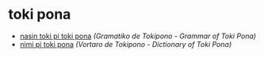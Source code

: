 # toki pona

* [nasin toki pi toki pona](nasin-toki.md) *(Gramatiko de Tokipono - Grammar of Toki Pona)*
* [nimi pi toki pona](nimi.md) *(Vortaro de Tokipono - Dictionary of Toki Pona)*
